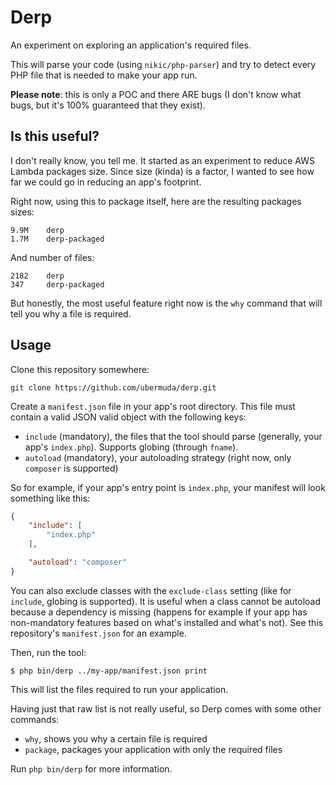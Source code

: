 # Derp

An experiment on exploring an application's required files.

This will parse your code (using `nikic/php-parser`) and try to detect every PHP file that is needed to make your app run.

**Please note**: this is only a POC and there ARE bugs (I don't know what bugs, but it's 100% guaranteed that they exist).

## Is this useful?

I don't really know, you tell me. It started as an experiment to reduce AWS Lambda packages size. Since size (kinda) is a factor, I wanted to see how far we could go in reducing an app's footprint.  

Right now, using this to package itself, here are the resulting packages sizes:

```console
9.9M    derp
1.7M    derp-packaged
```

And number of files:

```console
2182    derp
347     derp-packaged
```

But honestly, the most useful feature right now is the `why` command that will tell you why a file is required.

## Usage

Clone this repository somewhere:

```console
git clone https://github.com/ubermuda/derp.git
```

Create a `manifest.json` file in your app's root directory. This file must contain a valid JSON valid object with the following keys:

- `include` (mandatory), the files that the tool should parse (generally, your app's `index.php`). Supports globing (through `fname`).
- `autoload` (mandatory), your autoloading strategy (right now, only `composer` is supported)

So for example, if your app's entry point is `index.php`, your manifest will look something like this:

```json
{
    "include": [
        "index.php"
    ],

    "autoload": "composer"
}
```

You can also exclude classes with the `exclude-class` setting (like for `include`, globing is supported). It is useful when a class cannot be autoload because a dependency is missing (happens for example if your app has non-mandatory features based on what's installed and what's not). See this repository's `manifest.json` for an example.

Then, run the tool:

```console
$ php bin/derp ../my-app/manifest.json print
```

This will list the files required to run your application.

Having just that raw list is not really useful, so Derp comes with some other commands:

- `why`, shows you why a certain file is required
- `package`, packages your application with only the required files

Run `php bin/derp` for more information.
